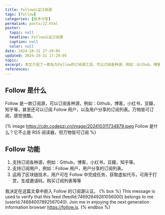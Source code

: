 ```yaml
---
title: Follow认证订阅源
tags: [follow]
categories: [技术分享]
permalink: posts/22.html
poster:
  topic: null
  headline: Follow认证订阅源
  caption: null
  color: null
date: 2024-10-31 17:29:05
updated: 2024-10-31 17:29:05
topic:
excerpt: 本文介绍了一款名为Follow的订阅源工具，可以订阅各种源，例如：Github，博客，小红书，豆瓣，知乎等，甚至还可以订阅 Follow 用户，以及用户分享的订阅列表。
references:
---
```


## Follow 是什么

Follow 是一款订阅源，可以订阅各种源，例如：Github，博客，小红书，豆瓣，知乎等，甚至还可以订阅 Follow 用户，以及用户分享的订阅列表。万物皆可订阅，感觉很酷。

{% image https://cdn.codepzj.cn/image/202410311734879.jpeg Follow 是什么？它不止是 RSS 阅读器，但万物皆可订阅 %}

## Follow 功能

1. 支持订阅各种源，例如：Github，博客，小红书，豆瓣，知乎等。
2. 支持订阅用户，例如：Follow 用户，用户分享的订阅列表。
3. 运用了区块链技术，用户可在 Follow 中完成任务，获取虚拟代币，可用于打赏，生成邀请码，购买订阅列表等等

我决定在这篇文章中嵌入 Follow 的订阅源认证。
{% box %}
This message is used to verify that this feed (feedId:74692849261056000) belongs to me (userId:74684007892567040). Join me in enjoying the next generation information browser https://follow.is.
{% endbox %}
